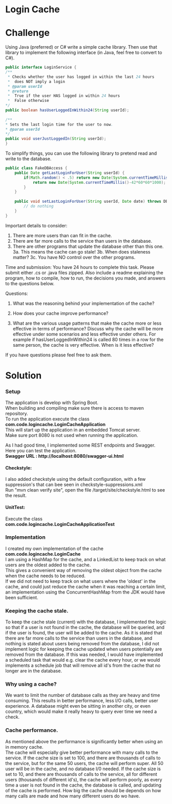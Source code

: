 # Login Cache

# Challenge
Using Java (preferred) or C# write a simple cache library. Then use that library to implement the following interface (in Java, feel free to convert to C#).
```java
public interface LoginService {
/**
 * Checks whether the user has logged in within the last 24 hours
 * 	does NOT imply a login
 * @param userId
 * @return
 *	True if the user HAS logged in within 24 hours
 *	False otherwise
*/
public boolean hasUserLoggedInWithin24(String userId);
	
/**
* Sets the last login time for the user to now.
* @param userId
*/
public void userJustLoggedIn(String userId);
}
```

To simplify things, you can use the following library to pretend read and write to the database.

```java
public class FakeDBAccess {
	public Date getLastLoginForUser(String userId) {
		if(Math.random() < .5) return new Date(System.currentTimeMillis()); 
			return new Date(System.currentTimeMillis()-42*60*60*1000);
		}
	}
	
	public void setLastLoginForUser(String userId, Date date) throws DBEx {
		// do nothing
	}
}
```
Important details to consider:
1. There are more users than can fit in the cache.
2. There are far more calls to the service than users in the database.
3. There are other programs that update the database other than this one.
3a. This means the cache can go stale!
3b. When does staleness matter?
3c. You have NO control over the other programs.

Time and submission:
You have 24 hours to complete this task. Please submit either .cs or .java files zipped. Also include a readme explaining the program, how to compile, how to run, the decisions you made, and answers to the questions below.

Questions:
1. What was the reasoning behind your implementation of the cache?

2. How does your cache improve performance?

3. What are the various usage patterns that make the cache more or less effective in terms of performance?
Discuss why the cache will be more effective under some scenarios and less effective under others. For example if hasUserLoggedInWithin24 is called 80 times in a row for the same person, the cache is very effective. When is it less effective?

If you have questions please feel free to ask them.


# Solution
### Setup
The application is develop with Spring Boot.   
When building and compiling make sure there is access to maven repository.   
To run the application execute the class
**com.code.logincache.LoginCacheApplication**  
This will start up the application in an embedded Tomcat server.   
Make sure port 8080 is not used when running the application. 

As I had good time, I implemented some REST endpoints and Swagger.  
Here you can test the application.  
**Swagger URL : http://localhost:8080/swagger-ui.html**   

#### Checkstyle:
I also added checkstyle using the default configuration, with a few suppression's
that can bee seen in checkstyle-suppressions.xml  
Run "mvn clean verify site", open the file /target/site/checkstyle.html to see
the result. 

#### UnitTest:
Execute the class   
**com.code.logincache.LoginCacheApplicationTest**


### Implementation
I created my own implementation of the cache  
**com.code.logincache.LoginCache**  
I am using a HashMap for the cache, and a LinkedList to keep track on what 
users are the oldest added to the cache.   
This gives a convenient way of removing the oldest object from the cache
when the cache needs to be reduced.  
If we did not need to keep track on what users where the 'oldest' in the cache, 
and could just reduce the cache when it was reaching a certain limit, an 
implementation using the ConcurrentHashMap from the JDK would have been sufficient. 

### Keeping the cache stale.  
To keep the cache stale (current) with the database, I implemented the logic 
so that if a user is not found in the cache, the database will be queried, and 
if the user is found, the user will be added to the cache. 
As it is stated that there are far more calls to the service than 
users in the database, and nothing is stated about users being removed from
the database, I did not implement logic for keeping the cache updated 
when users potentially are removed from the database. 
If this was needed, I would have implemented a scheduled task that would 
e.g. clear the cache every hour, or we would implements a schedule job that will 
remove all id's from the cache that no longer are in the database.      
 
### Why using a cache?
We want to limit the number of database calls as they are heavy and 
time consuming. This results in better performance, less I/O calls, 
better user experience. 
A database might even be sitting in another city, or even country, which would 
make it really heavy to query ever time we need a check. 

### Cache performance.  
As mentioned above the performance is significantly better when using an in
memory cache.  
The cache will especially give better performance with many calls to the service. 
If the cache size is set to 100, and there are thousands of calls to the service, but
for the same 50 users, the cache will perform super. All 50 user will be in the cache,
and no database I/0 needed. 
If the cache size is set to 10, and there are thousands of calls to the service, all
for different users (thousands of different id's), the cache will perform poorly, as
every time a user is not found in the cache, the database is called, and updating of 
the cache is performed. 
How big the cache should be depends on how many calls are made and how many different 
users do wo have. 



 





